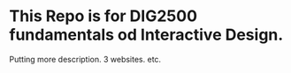 # This Repo is for DIG2500 fundamentals od Interactive Design.
Putting more description.
3 websites.
etc.

